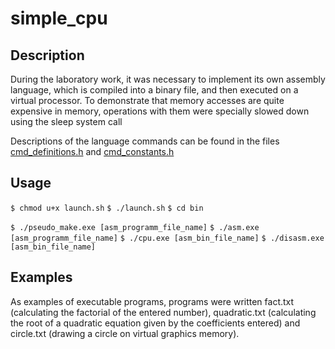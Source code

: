 # simple_cpu

## Description
During the laboratory work, it was necessary to implement its own assembly language, which is compiled into a binary file, and then executed on a virtual processor. To demonstrate that memory accesses are quite expensive in memory, operations with them were specially slowed down using the sleep system call

Descriptions of the language commands can be found in the files [cmd_definitions.h](src/cmd_definitions.h) and [cmd_constants.h](src/cmd_constants.h)
## Usage
``` $ chmod u+x launch.sh ```
``` $ ./launch.sh ```
``` $ cd bin ```

``` $ ./pseudo_make.exe [asm_programm_file_name] ```
``` $ ./asm.exe [asm_programm_file_name] ```
``` $ ./cpu.exe [asm_bin_file_name] ```
``` $ ./disasm.exe [asm_bin_file_name] ```

## Examples
As examples of executable programs, programs were written fact.txt (calculating the factorial of the entered number), quadratic.txt (calculating the root of a quadratic equation given by the coefficients entered) and circle.txt (drawing a circle on virtual graphics memory).

